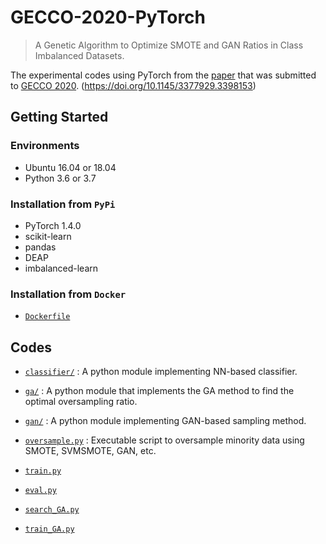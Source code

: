 # GECCO-2020-PyTorch

> A Genetic Algorithm to Optimize SMOTE and GAN Ratios in Class Imbalanced Datasets.

The experimental codes using PyTorch from the [paper](https://github.com/hwyncho/GECCO-2020-Paper) that was submitted to [GECCO 2020](https://gecco-2020.sigevo.org/index.html/HomePage). (https://doi.org/10.1145/3377929.3398153)

## Getting Started

### Environments

- Ubuntu 16.04 or 18.04
- Python 3.6 or 3.7

### Installation from `PyPi`

- PyTorch 1.4.0
- scikit-learn
- pandas
- DEAP
- imbalanced-learn

### Installation from `Docker`

- [`Dockerfile`](./Dockerfile)

## Codes

- [`classifier/`](./classifier)
  : A python module implementing NN-based classifier.

- [`ga/`](./ga)
  : A python module that implements the GA method to find the optimal oversampling ratio.

- [`gan/`](./gan)
  : A python module implementing GAN-based sampling method.

- [`oversample.py`](./smaple_dataset.py)
  : Executable script to oversample minority data using SMOTE, SVMSMOTE, GAN, etc.

- [`train.py`](./train.py)

- [`eval.py`](./eval.py)

- [`search_GA.py`](./search_GA.py)

- [`train_GA.py`](./train_GA.py)
